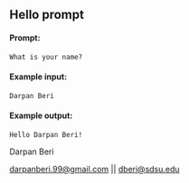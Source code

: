 ## Hello prompt

#### Prompt:
    What is your name?

#### Example input:
    Darpan Beri

#### Example output:
    Hello Darpan Beri!

Darpan Beri

darpanberi.99@gmail.com || dberi@sdsu.edu